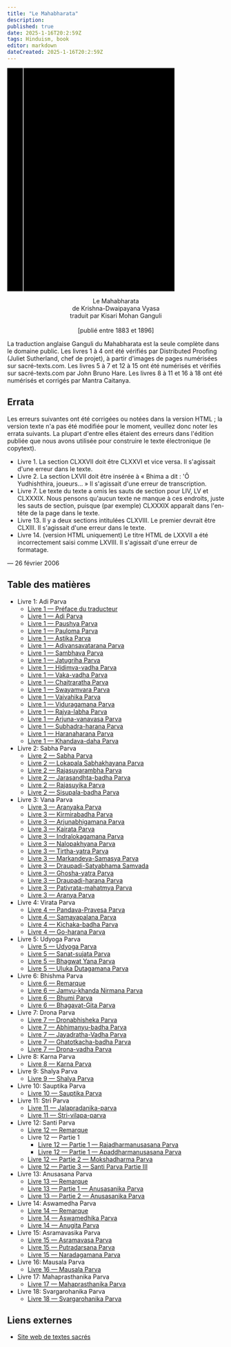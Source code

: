 ```yaml
---
title: "Le Mahabharata"
description: 
published: true
date: 2025-1-16T20:2:59Z
tags: Hinduism, book
editor: markdown
dateCreated: 2025-1-16T20:2:59Z
---
```


<div class="urantiapedia-book-front urantiapedia-book-islam"><svg xmlns="http://www.w3.org/2000/svg" width="102.6mm" height="136.8mm" viewBox="0 0 102.6 136.8" version="1.1">	<g transform="translate(-7,-5)">		<rect width="9.6" height="136.8" x="7" y="5" />		<rect width="96.9" height="136.8" x="17" y="5" />		<text style="font-size:9px" x="61" y="60">Mahabharata</text>	</g></svg></div><p style="text-align:center;"><span class="text-h3">Le Mahabharata</span><br>de Krishna-Dwaipayana Vyasa<br><span class="text-h5">traduit par Kisari Mohan Ganguli</span><br><br>[publié entre 1883 et 1896]<br></p>La traduction anglaise Ganguli du Mahabharata est la seule complète dans le domaine public. Les livres 1 à 4 ont été vérifiés par Distributed Proofing (Juliet Sutherland, chef de projet), à partir d'images de pages numérisées sur sacré-texts.com. Les livres 5 à 7 et 12 à 15 ont été numérisés et vérifiés sur sacré-texts.com par John Bruno Hare. Les livres 8 à 11 et 16 à 18 ont été numérisés et corrigés par Mantra Caitanya.## ErrataLes erreurs suivantes ont été corrigées ou notées dans la version HTML ; la version texte n'a pas été modifiée pour le moment, veuillez donc noter les errata suivants. La plupart d'entre elles étaient des erreurs dans l'édition publiée que nous avons utilisée pour construire le texte électronique (le copytext).- Livre 1. La section CLXXVII doit être CLXXVI et vice versa. Il s'agissait d'une erreur dans le texte.- Livre 2. La section LXVII doit être insérée à « Bhima a dit : 'Ô Yudhishthira, joueurs… » Il s'agissait d'une erreur de transcription.- Livre 7. Le texte du texte a omis les sauts de section pour LIV, LV et CLXXXIX. Nous pensons qu'aucun texte ne manque à ces endroits, juste les sauts de section, puisque (par exemple) CLXXXIX apparaît dans l'en-tête de la page dans le texte.- Livre 13. Il y a deux sections intitulées CLXVIII. Le premier devrait être CLXIII. Il s'agissait d'une erreur dans le texte.- Livre 14. (version HTML uniquement) Le titre HTML de LXXVII a été incorrectement saisi comme LXVIII. Il s'agissait d'une erreur de formatage.— 26 février 2006
## Table des matières

- Livre 1: Adi Parva
	- [Livre 1 — Préface du traducteur](/fr/book/Hinduism/The_Mahabharata/Book_1_Preface)
	- [Livre 1 — Adi Parva](/fr/book/Hinduism/The_Mahabharata/Book_1_1)
	- [Livre 1 — Paushya Parva](/fr/book/Hinduism/The_Mahabharata/Book_1_2)
	- [Livre 1 — Pauloma Parva](/fr/book/Hinduism/The_Mahabharata/Book_1_3)
	- [Livre 1 — Astika Parva](/fr/book/Hinduism/The_Mahabharata/Book_1_4)
	- [Livre 1 — Adivansavatarana Parva](/fr/book/Hinduism/The_Mahabharata/Book_1_5)
	- [Livre 1 — Sambhava Parva](/fr/book/Hinduism/The_Mahabharata/Book_1_6)
	- [Livre 1 — Jatugriha Parva](/fr/book/Hinduism/The_Mahabharata/Book_1_7)
	- [Livre 1 — Hidimva-vadha Parva](/fr/book/Hinduism/The_Mahabharata/Book_1_8)
	- [Livre 1 — Vaka-vadha Parva](/fr/book/Hinduism/The_Mahabharata/Book_1_9)
	- [Livre 1 — Chaitraratha Parva](/fr/book/Hinduism/The_Mahabharata/Book_1_10)
	- [Livre 1 — Swayamvara Parva](/fr/book/Hinduism/The_Mahabharata/Book_1_11)
	- [Livre 1 — Vaivahika Parva](/fr/book/Hinduism/The_Mahabharata/Book_1_12)
	- [Livre 1 — Viduragamana Parva](/fr/book/Hinduism/The_Mahabharata/Book_1_13)
	- [Livre 1 — Rajya-labha Parva](/fr/book/Hinduism/The_Mahabharata/Book_1_14)
	- [Livre 1 — Arjuna-vanavasa Parva](/fr/book/Hinduism/The_Mahabharata/Book_1_15)
	- [Livre 1 — Subhadra-harana Parva](/fr/book/Hinduism/The_Mahabharata/Book_1_16)
	- [Livre 1 — Haranaharana Parva](/fr/book/Hinduism/The_Mahabharata/Book_1_17)
	- [Livre 1 — Khandava-daha Parva](/fr/book/Hinduism/The_Mahabharata/Book_1_18)
- Livre 2: Sabha Parva
	- [Livre 2 — Sabha Parva](/fr/book/Hinduism/The_Mahabharata/Book_2_1)
	- [Livre 2 — Lokapala Sabhakhayana Parva](/fr/book/Hinduism/The_Mahabharata/Book_2_2)
	- [Livre 2 — Rajasuyarambha Parva](/fr/book/Hinduism/The_Mahabharata/Book_2_3)
	- [Livre 2 — Jarasandhta-badha Parva](/fr/book/Hinduism/The_Mahabharata/Book_2_4)
	- [Livre 2 — Rajasuyika Parva](/fr/book/Hinduism/The_Mahabharata/Book_2_5)
	- [Livre 2 — Sisupala-badha Parva](/fr/book/Hinduism/The_Mahabharata/Book_2_6)
- Livre 3: Vana Parva
	- [Livre 3 — Aranyaka Parva](/fr/book/Hinduism/The_Mahabharata/Book_3_1)
	- [Livre 3 — Kirmirabadha Parva](/fr/book/Hinduism/The_Mahabharata/Book_3_2)
	- [Livre 3 — Arjunabhigamana Parva](/fr/book/Hinduism/The_Mahabharata/Book_3_3)
	- [Livre 3 — Kairata Parva](/fr/book/Hinduism/The_Mahabharata/Book_3_4)
	- [Livre 3 — Indralokagamana Parva](/fr/book/Hinduism/The_Mahabharata/Book_3_5)
	- [Livre 3 — Nalopakhyana Parva](/fr/book/Hinduism/The_Mahabharata/Book_3_6)
	- [Livre 3 — Tirtha-yatra Parva](/fr/book/Hinduism/The_Mahabharata/Book_3_7)
	- [Livre 3 — Markandeya-Samasya Parva](/fr/book/Hinduism/The_Mahabharata/Book_3_8)
	- [Livre 3 — Draupadi-Satyabhama Samvada](/fr/book/Hinduism/The_Mahabharata/Book_3_9)
	- [Livre 3 — Ghosha-yatra Parva](/fr/book/Hinduism/The_Mahabharata/Book_3_10)
	- [Livre 3 — Draupadi-harana Parva](/fr/book/Hinduism/The_Mahabharata/Book_3_11)
	- [Livre 3 — Pativrata-mahatmya Parva](/fr/book/Hinduism/The_Mahabharata/Book_3_12)
	- [Livre 3 — Aranya Parva](/fr/book/Hinduism/The_Mahabharata/Book_3_13)
- Livre 4: Virata Parva
	- [Livre 4 — Pandava-Pravesa Parva](/fr/book/Hinduism/The_Mahabharata/Book_4_1)
	- [Livre 4 — Samayapalana Parva](/fr/book/Hinduism/The_Mahabharata/Book_4_2)
	- [Livre 4 — Kichaka-badha Parva](/fr/book/Hinduism/The_Mahabharata/Book_4_3)
	- [Livre 4 — Go-harana Parva](/fr/book/Hinduism/The_Mahabharata/Book_4_4)
- Livre 5: Udyoga Parva
	- [Livre 5 — Udyoga Parva](/fr/book/Hinduism/The_Mahabharata/Book_5_1)
	- [Livre 5 — Sanat-sujata Parva](/fr/book/Hinduism/The_Mahabharata/Book_5_2)
	- [Livre 5 — Bhagwat Yana Parva](/fr/book/Hinduism/The_Mahabharata/Book_5_3)
	- [Livre 5 — Uluka Dutagamana Parva](/fr/book/Hinduism/The_Mahabharata/Book_5_4)
- Livre 6: Bhishma Parva
	- [Livre 6 — Remarque](/fr/book/Hinduism/The_Mahabharata/Book_6_Note)
	- [Livre 6 — Jamvu-khanda Nirmana Parva](/fr/book/Hinduism/The_Mahabharata/Book_6_1)
	- [Livre 6 — Bhumi Parva](/fr/book/Hinduism/The_Mahabharata/Book_6_2)
	- [Livre 6 — Bhagavat-Gita Parva](/fr/book/Hinduism/The_Mahabharata/Book_6_3)
- Livre 7: Drona Parva
	- [Livre 7 — Dronabhisheka Parva](/fr/book/Hinduism/The_Mahabharata/Book_7_1)
	- [Livre 7 — Abhimanyu-badha Parva](/fr/book/Hinduism/The_Mahabharata/Book_7_2)
	- [Livre 7 — Jayadratha-Vadha Parva](/fr/book/Hinduism/The_Mahabharata/Book_7_3)
	- [Livre 7 — Ghatotkacha-badha Parva](/fr/book/Hinduism/The_Mahabharata/Book_7_4)
	- [Livre 7 — Drona-vadha Parva](/fr/book/Hinduism/The_Mahabharata/Book_7_5)
- Livre 8: Karna Parva
	- [Livre 8 — Karna Parva](/fr/book/Hinduism/The_Mahabharata/Book_8_1)
- Livre 9: Shalya Parva
	- [Livre 9 — Shalya Parva](/fr/book/Hinduism/The_Mahabharata/Book_9_1)
- Livre 10: Sauptika Parva
	- [Livre 10 — Sauptika Parva](/fr/book/Hinduism/The_Mahabharata/Book_10_1)
- Livre 11: Stri Parva
	- [Livre 11 — Jalapradanika-parva](/fr/book/Hinduism/The_Mahabharata/Book_11_1)
	- [Livre 11 — Stri-vilapa-parva](/fr/book/Hinduism/The_Mahabharata/Book_11_2)
- Livre 12: Santi Parva
	- [Livre 12 — Remarque](/fr/book/Hinduism/The_Mahabharata/Book_12_Note)
	- Livre 12 — Partie 1
		- [Livre 12 — 	Partie 1 — Rajadharmanusasana Parva](/fr/book/Hinduism/The_Mahabharata/Book_12_1_1)
		- [Livre 12 — 	Partie 1 — Apaddharmanusasana Parva](/fr/book/Hinduism/The_Mahabharata/Book_12_1_2)
	- [Livre 12 — Partie 2 — Mokshadharma Parva](/fr/book/Hinduism/The_Mahabharata/Book_12_2)
	- [Livre 12 — Partie 3 — Santi Parva Partie III](/fr/book/Hinduism/The_Mahabharata/Book_12_3)
- Livre 13: Anusasana Parva
	- [Livre 13 — Remarque](/fr/book/Hinduism/The_Mahabharata/Book_13_Note)
	- [Livre 13 — Partie 1 — Anusasanika Parva](/fr/book/Hinduism/The_Mahabharata/Book_13_1)
	- [Livre 13 — Partie 2 — Anusasanika Parva](/fr/book/Hinduism/The_Mahabharata/Book_13_2)
- Livre 14: Aswamedha Parva
	- [Livre 14 — Remarque](/fr/book/Hinduism/The_Mahabharata/Book_14_Note)
	- [Livre 14 — Aswamedhika Parva](/fr/book/Hinduism/The_Mahabharata/Book_14_1)
	- [Livre 14 — Anugita Parva](/fr/book/Hinduism/The_Mahabharata/Book_14_2)
- Livre 15: Asramavasika Parva
	- [Livre 15 — Asramavasa Parva](/fr/book/Hinduism/The_Mahabharata/Book_15_1)
	- [Livre 15 — Putradarsana Parva](/fr/book/Hinduism/The_Mahabharata/Book_15_2)
	- [Livre 15 — Naradagamana Parva](/fr/book/Hinduism/The_Mahabharata/Book_15_3)
- Livre 16: Mausala Parva
	- [Livre 16 — Mausala Parva](/fr/book/Hinduism/The_Mahabharata/Book_16_1)
- Livre 17: Mahaprasthanika Parva
	- [Livre 17 — Mahaprasthanika Parva](/fr/book/Hinduism/The_Mahabharata/Book_17_1)
- Livre 18: Svargarohanika Parva
	- [Livre 18 — Svargarohanika Parva](/fr/book/Hinduism/The_Mahabharata/Book_18_1)

## Liens externes

- [Site web de textes sacrés](https://archive.sacred-texts.com/hin/sbe29/index.htm)
